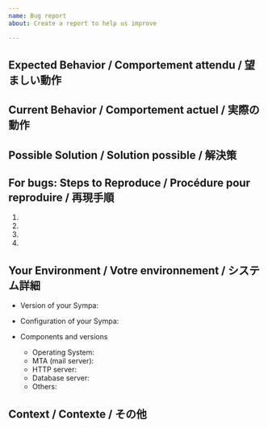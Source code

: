 ```yaml
---
name: Bug report
about: Create a report to help us improve

---
```


<!--- ↑↑ Provide a general summary of the issue in the Title above ↑↑ -->

Expected Behavior / Comportement attendu / 望ましい動作
-------------------------------------------------------
<!--- Tell us what should happen -->

Current Behavior / Comportement actuel / 実際の動作
---------------------------------------------------
<!--- Tell us what happens instead of the expected behavior -->

Possible Solution / Solution possible / 解決策
----------------------------------------------
<!--- Not obligatory, but suggest a fix/reason for the bug -->

For bugs: Steps to Reproduce / Procédure pour reproduire / 再現手順
-------------------------------------------------------------------
<!--- Provide a link to a live example, or an unambiguous set of steps to -->
<!--- reproduce this bug. Include code to reproduce, if relevant -->
1. 
2. 
3. 
4. 

Your Environment / Votre environnement / システム詳細
-----------------------------------------------------
<!--- Include as many relevant details about the environment you experienced the bug in -->

* Version of your Sympa: 

* Configuration of your Sympa: 
  <!--- Please include related configuration files such as sympa.conf. -->
  <!--- You may attach files using "selecting them" link below. -->

* Components and versions
    * Operating System: 
    * MTA (mail server): 
    * HTTP server: 
    * Database server: 
    * Others: 

Context / Contexte / その他
---------------------------
<!--- How has this issue affected you? What are you trying to accomplish? -->
<!--- Providing context helps us come up with a solution that is most useful in the real world -->
